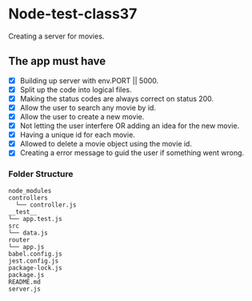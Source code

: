 # Node-test-class37

Creating a server for movies.

## The app must have

- [x] Building up server with env.PORT || 5000.
- [x] Split up the code into logical files.
- [x] Making the status codes are always correct on status 200.
- [x] Allow the user to search any movie by id.
- [x] Allow the user to create a new movie.
- [x] Not letting the user interfere OR adding an idea for the new movie.
- [x] Having a unique id for each movie.
- [x] Allowed to delete a movie object using the movie id.
- [x] Creating a error message to guid the user if something went wrong.

### Folder Structure

```text
node_modules
controllers
  └── controller.js
__test__
└── app.test.js
src
└── data.js
router
└── app.js
babel.config.js
jest.config.js
package-lock.js
package.js
README.md
server.js
```
